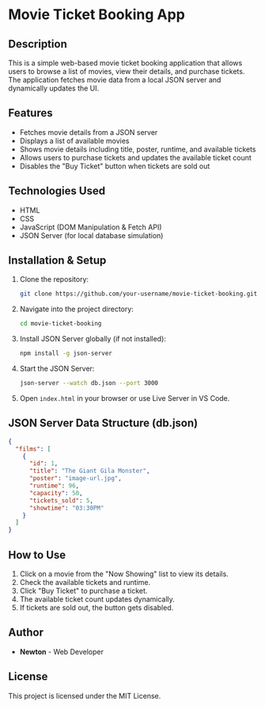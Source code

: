 # Movie Ticket Booking App

## Description
This is a simple web-based movie ticket booking application that allows users to browse a list of movies, view their details, and purchase tickets. The application fetches movie data from a local JSON server and dynamically updates the UI.

## Features
- Fetches movie details from a JSON server
- Displays a list of available movies
- Shows movie details including title, poster, runtime, and available tickets
- Allows users to purchase tickets and updates the available ticket count
- Disables the "Buy Ticket" button when tickets are sold out

## Technologies Used
- HTML
- CSS
- JavaScript (DOM Manipulation & Fetch API)
- JSON Server (for local database simulation)

## Installation & Setup
1. Clone the repository:
   ```sh
   git clone https://github.com/your-username/movie-ticket-booking.git
   ```
2. Navigate into the project directory:
   ```sh
   cd movie-ticket-booking
   ```
3. Install JSON Server globally (if not installed):
   ```sh
   npm install -g json-server
   ```
4. Start the JSON Server:
   ```sh
   json-server --watch db.json --port 3000
   ```
5. Open `index.html` in your browser or use Live Server in VS Code.

## JSON Server Data Structure (db.json)
```json
{
  "films": [
    {
      "id": 1,
      "title": "The Giant Gila Monster",
      "poster": "image-url.jpg",
      "runtime": 96,
      "capacity": 50,
      "tickets_sold": 5,
      "showtime": "03:30PM"
    }
  ]
}
```

## How to Use
1. Click on a movie from the "Now Showing" list to view its details.
2. Check the available tickets and runtime.
3. Click "Buy Ticket" to purchase a ticket.
4. The available ticket count updates dynamically.
5. If tickets are sold out, the button gets disabled.

## Author
- **Newton** - Web Developer

## License
This project is licensed under the MIT License.

